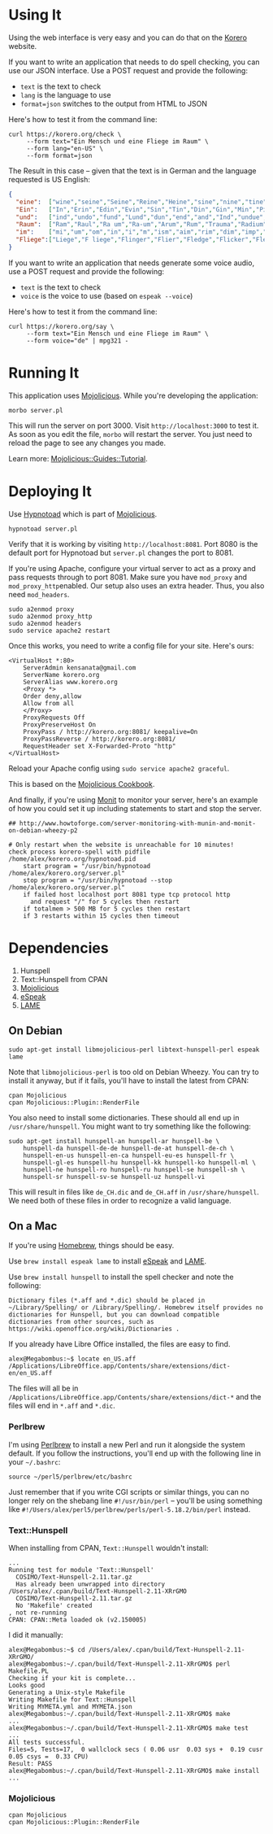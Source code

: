 # Using It

Using the web interface is very easy and you can do that on the
[Korero](https://korero.org/) website.

If you want to write an application that needs to do spell checking,
you can use our JSON interface. Use a POST request and provide the
following:

* `text` is the text to check
* `lang` is the language to use
* `format=json` switches to the output from HTML to JSON

Here's how to test it from the command line:

```
curl https://korero.org/check \
     --form text="Ein Mensch und eine Fliege im Raum" \
     --form lang="en-US" \
	 --form format=json
```

The Result in this case – given that the text is in German and the language requested is US English:

```json
{
  "eine":  ["wine","seine","Seine","Reine","Heine","sine","nine","tine","line","cine","dine","mine","pine","fine","vine"],
  "Ein":   ["In","Erin","Edin","Evin","Sin","Tin","Din","Gin","Min","Pin","Bin","Yin","Fin","Kin","Win"],
  "und":   ["ind","undo","fund","Lund","dun","end","and","Ind","undue","under","unit"],
  "Raum":  ["Ram","Raul","Ra um","Ra-um","Arum","Rum","Trauma","Radium","Maura","Umbra","Roam","RAM"],
  "im":    ["mi","um","om","in","i","m","ism","aim","rim","dim","imp","him","vim","Sim","Tim"],
  "Fliege":["Liege","F liege","Flinger","Flier","Fledge","Flicker","Flexed"]
}
```

If you want to write an application that needs generate some voice audio,
use a POST request and provide the following:

* `text` is the text to check
* `voice` is the voice to use (based on `espeak --voice`)

Here's how to test it from the command line:

```
curl https://korero.org/say \
     --form text="Ein Mensch und eine Fliege im Raum" \
     --form voice="de" | mpg321 -
```

# Running It

This application uses [Mojolicious](http://mojolicio.us/).
While you're developing the application:

```
morbo server.pl
```

This will run the server on port 3000. Visit `http://localhost:3000`
to test it. As soon as you edit the file, `morbo` will restart the
server. You just need to reload the page to see any changes you made.

Learn more: [Mojolicious::Guides::Tutorial](http://mojolicio.us/perldoc/Mojolicious/Guides/Tutorial).


# Deploying It

Use [Hypnotoad](http://mojolicio.us/perldoc/Mojo/Server/Hypnotoad)
which is part of [Mojolicious](http://mojolicio.us/).

```
hypnotoad server.pl
```

Verify that it is working by visiting `http://localhost:8081`.  Port
8080 is the default port for Hypnotoad but `server.pl` changes the
port to 8081.

If you're using Apache, configure your virtual server to act as a
proxy and pass requests through to port 8081. Make sure you have
`mod_proxy` and `mod_proxy_http`enabled.  Our setup also uses an extra
header. Thus, you also need `mod_headers`.

```
sudo a2enmod proxy
sudo a2enmod proxy_http
sudo a2enmod headers
sudo service apache2 restart
```

Once this works, you need to write a config file for your site. Here's
ours:

```
<VirtualHost *:80>
    ServerAdmin kensanata@gmail.com
    ServerName korero.org
    ServerAlias www.korero.org
    <Proxy *>
	Order deny,allow
	Allow from all
    </Proxy>
    ProxyRequests Off
    ProxyPreserveHost On
    ProxyPass / http://korero.org:8081/ keepalive=On
    ProxyPassReverse / http://korero.org:8081/
    RequestHeader set X-Forwarded-Proto "http"
</VirtualHost>
```

Reload your Apache config using `sudo service apache2 graceful`.

This is based on the
[Mojolicious Cookbook](http://mojolicio.us/perldoc/Mojolicious/Guides/Cookbook#Apache-mod_proxy).

And finally, if you're using [Monit](https://mmonit.com/monit/) to
monitor your server, here's an example of how you could set it up
including statements to start and stop the server.

```
## http://www.howtoforge.com/server-monitoring-with-munin-and-monit-on-debian-wheezy-p2

# Only restart when the website is unreachable for 10 minutes!
check process korero-spell with pidfile /home/alex/korero.org/hypnotoad.pid
    start program = "/usr/bin/hypnotoad /home/alex/korero.org/server.pl"
    stop program = "/usr/bin/hypnotoad --stop /home/alex/korero.org/server.pl"
    if failed host localhost port 8081 type tcp protocol http
      and request "/" for 5 cycles then restart
    if totalmem > 500 MB for 5 cycles then restart
    if 3 restarts within 15 cycles then timeout
```


# Dependencies

1. Hunspell
2. Text::Hunspell from CPAN
3. [Mojolicious](http://mojolicio.us/)
4. [eSpeak](http://espeak.sourceforge.net/)
5. [LAME](http://lame.sourceforge.net/)

## On Debian

```
sudo apt-get install libmojolicious-perl libtext-hunspell-perl espeak lame
```

Note that `libmojolicious-perl` is too old on Debian Wheezy. You can
try to install it anyway, but if it fails, you'll have to install the
latest from CPAN:

```
cpan Mojolicious
cpan Mojolicious::Plugin::RenderFile
```

You also need to install some dictionaries. These should all end up in
`/usr/share/hunspell`. You might want to try something like the
following:

```
sudo apt-get install hunspell-an hunspell-ar hunspell-be \
    hunspell-da hunspell-de-de hunspell-de-at hunspell-de-ch \
    hunspell-en-us hunspell-en-ca hunspell-eu-es hunspell-fr \
    hunspell-gl-es hunspell-hu hunspell-kk hunspell-ko hunspell-ml \
    hunspell-ne hunspell-ro hunspell-ru hunspell-se hunspell-sh \
    hunspell-sr hunspell-sv-se hunspell-uz hunspell-vi
```

This will result in files like `de_CH.dic` and `de_CH.aff` in
`/usr/share/hunspell`. We need both of these files in order to
recognize a valid language.


## On a Mac

If you're using [Homebrew](http://brew.sh/), things should be easy.

Use `brew install espeak lame` to install
[eSpeak](http://espeak.sourceforge.net/)
and [LAME](http://lame.sourceforge.net/).

Use `brew install hunspell` to install the spell checker
and note the following:

```
Dictionary files (*.aff and *.dic) should be placed in
~/Library/Spelling/ or /Library/Spelling/. Homebrew itself provides no
dictionaries for Hunspell, but you can download compatible
dictionaries from other sources, such as
https://wiki.openoffice.org/wiki/Dictionaries .
```

If you already have Libre Office installed, the files are easy to find.

```
alex@Megabombus:~$ locate en_US.aff
/Applications/LibreOffice.app/Contents/share/extensions/dict-en/en_US.aff
```

The files will all be in
`/Applications/LibreOffice.app/Contents/share/extensions/dict-*` and
the files will end in `*.aff` and `*.dic`.

### Perlbrew

I'm using [Perlbrew](http://perlbrew.pl/) to install a new Perl and
run it alongside the system default. If you follow the instructions,
you'll end up with the following line in your `~/.bashrc`:

```
source ~/perl5/perlbrew/etc/bashrc
```

Just remember that if you write CGI scripts or similar things, you can
no longer rely on the shebang line `#!/usr/bin/perl` – you'll be using
something like
`#!/Users/alex/perl5/perlbrew/perls/perl-5.18.2/bin/perl` instead.

### Text::Hunspell

When installing from CPAN, `Text::Hunspell` wouldn't install:

```
...
Running test for module 'Text::Hunspell'
  COSIMO/Text-Hunspell-2.11.tar.gz
  Has already been unwrapped into directory /Users/alex/.cpan/build/Text-Hunspell-2.11-XRrGMO
  COSIMO/Text-Hunspell-2.11.tar.gz
  No 'Makefile' created
, not re-running
CPAN: CPAN::Meta loaded ok (v2.150005)
```

I did it manually:

```
alex@Megabombus:~$ cd /Users/alex/.cpan/build/Text-Hunspell-2.11-XRrGMO/
alex@Megabombus:~/.cpan/build/Text-Hunspell-2.11-XRrGMO$ perl Makefile.PL 
Checking if your kit is complete...
Looks good
Generating a Unix-style Makefile
Writing Makefile for Text::Hunspell
Writing MYMETA.yml and MYMETA.json
alex@Megabombus:~/.cpan/build/Text-Hunspell-2.11-XRrGMO$ make
...
alex@Megabombus:~/.cpan/build/Text-Hunspell-2.11-XRrGMO$ make test
...
All tests successful.
Files=5, Tests=17,  0 wallclock secs ( 0.06 usr  0.03 sys +  0.19 cusr  0.05 csys =  0.33 CPU)
Result: PASS
alex@Megabombus:~/.cpan/build/Text-Hunspell-2.11-XRrGMO$ make install
...
```

### Mojolicious

```
cpan Mojolicious
cpan Mojolicious::Plugin::RenderFile
```
